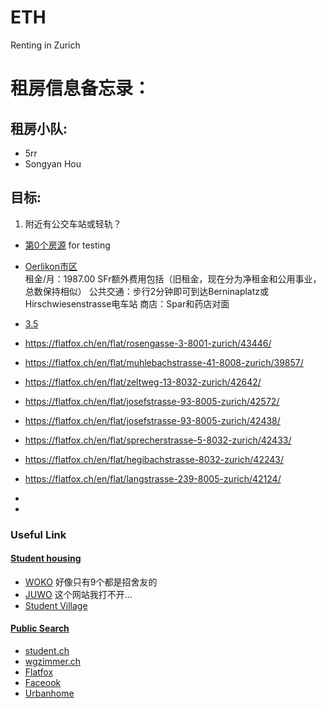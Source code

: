 # ETH
Renting in Zurich

# 租房信息备忘录：
## 租房小队:
* 5rr
* Songyan Hou
## 目标:
1. 附近有公交车站或轻轨？

* [第0个房源](https://www.baidu.com/) for testing 

* [Oerlikon市区](https://www.students.ch/wohnen/details/278114/Wohnung-68qm-Zuerich-Helle-3Zi-Wohnung-naehe-Milchbuck) <br>
租金/月：1987.00 SFr额外费用包括（旧租金，现在分为净租金和公用事业，总数保持相似）
公共交通：步行2分钟即可到达Berninaplatz或Hirschwiesenstrasse电车站
商店：Spar和药店对面

* [3.5](https://flatfox.ch/en/flat/naglerwiesenstrasse-8049-zurich/42392/) <br>

* https://flatfox.ch/en/flat/rosengasse-3-8001-zurich/43446/
* https://flatfox.ch/en/flat/muhlebachstrasse-41-8008-zurich/39857/
* https://flatfox.ch/en/flat/zeltweg-13-8032-zurich/42642/
* https://flatfox.ch/en/flat/josefstrasse-93-8005-zurich/42572/
* https://flatfox.ch/en/flat/josefstrasse-93-8005-zurich/42438/
* https://flatfox.ch/en/flat/sprecherstrasse-5-8032-zurich/42433/
* https://flatfox.ch/en/flat/hegibachstrasse-8032-zurich/42243/
* https://flatfox.ch/en/flat/langstrasse-239-8005-zurich/42124/
*
*







### Useful Link
#### [Student housing](http://www.wohnen.ethz.ch/en/search-accommodation/further-search-alternatives/student-housing.html)
* [WOKO](http://www.woko.ch/) 好像只有9个都是招舍友的
* [JUWO](http://juwo.ch/index_en.php) 这个网站我打不开...
* [Student Village](http://studentvillage.ch/)

#### [Public Search](http://www.wohnen.ethz.ch/en/search-accommodation/further-search-alternatives/public-search-portals.html)
* [student.ch](https://www.students.ch/)
* [wgzimmer.ch](https://www.wgzimmer.ch/)
* [Flatfox](https://flatfox.ch/en/)
* [Faceook](https://www.facebook.com)
* [Urbanhome](http://www.urbanhome.ch/)



